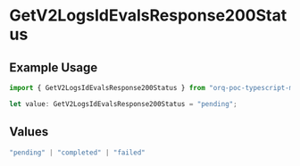 # GetV2LogsIdEvalsResponse200Status

## Example Usage

```typescript
import { GetV2LogsIdEvalsResponse200Status } from "orq-poc-typescript-multi-env-version/models/operations";

let value: GetV2LogsIdEvalsResponse200Status = "pending";
```

## Values

```typescript
"pending" | "completed" | "failed"
```